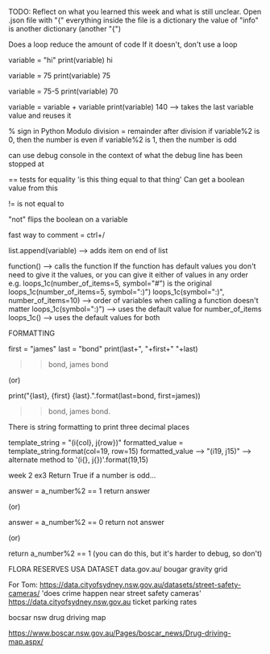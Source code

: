 TODO: Reflect on what you learned this week and what is still unclear.
Open .json file with "{"
everything inside the file is a dictionary
the value of "info" is another dictionary (another "{")

Does a loop reduce the amount of code
If it doesn't, don't use a loop

variable = "hi"
print(variable)
hi

variable = 75
print(variable)
75

variable = 75-5
print(variable)
70

variable = variable + variable
print(variable)
140
--> takes the last variable value and reuses it

% sign in Python
Modulo division = remainder after division
if variable%2 is 0, then the number is even
if variable%2 is 1, then the number is odd

can use debug console in the context of
what the debug line has been stopped at

== tests for equality
'is this thing equal to that thing'
Can get a boolean value from this

!= is not equal to

"not" flips the boolean on a variable

fast way to comment = ctrl+/

list.append(variable)
--> adds item on end of list

function()
--> calls the function
If the function has default values you 
don't need to give it the values, or
you can give it either of values in any order
e.g.
loops_1c(number_of_items=5, symbol="#") is the original
loops_1c(number_of_items=5, symbol=":)")
loops_1c(symbol=":)", number_of_items=10)
--> order of variables when calling a function doesn't matter
loops_1c(symbol=":)")
--> uses the default value for number_of_items
loops_1c()
--> uses the default values for both


FORMATTING

first = "james"
last = "bond"
print(last+", "+first+" "+last)
>> bond, james bond

(or)

print("{last}, {first} {last}.".format(last=bond, first=james))
>> bond, james bond.

There is string formatting to print three decimal places


template_string = "(i{col}, j{row})"
formatted_value = template_string.format(col=19,
					 row=15)
formatted_value --> "(i19, j15)"
--> alternate method to '(i{}, j{})'.format(19,15)


week 2 ex3
Return True if a number is odd...

answer = a_number%2 == 1
return answer

(or)

answer = a_number%2 == 0
return not answer

(or)

return a_number%2 == 1
(you can do this,
but it's harder to debug,
so don't)



FLORA RESERVES USA DATASET
data.gov.au/ 
bougar gravity grid

For Tom: https://data.cityofsydney.nsw.gov.au/datasets/street-safety-cameras/
'does crime happen near street safety cameras'
https://data.cityofsydney.nsw.gov.au
ticket parking rates

bocsar nsw
drug driving map

https://www.boscar.nsw.gov.au/Pages/boscar_news/Drug-driving-map.aspx/
